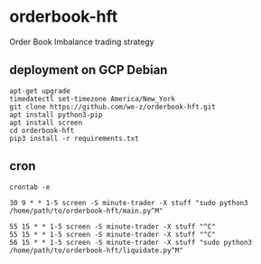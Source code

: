 # orderbook-hft
Order Book Imbalance trading strategy

## deployment on GCP Debian

```
apt-get upgrade
timedatectl set-timezone America/New_York
git clone https://github.com/we-z/orderbook-hft.git
apt install python3-pip
apt install screen
cd orderbook-hft
pip3 install -r requirements.txt
```

## cron
```
crontab -e

30 9 * * 1-5 screen -S minute-trader -X stuff "sudo python3 /home/path/to/orderbook-hft/main.py^M"

55 15 * * 1-5 screen -S minute-trader -X stuff "^C"
55 15 * * 1-5 screen -S minute-trader -X stuff "^C"
56 15 * * 1-5 screen -S minute-trader -X stuff "sudo python3 /home/path/to/orderbook-hft/liquidate.py^M"
```
